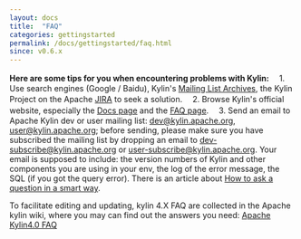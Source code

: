 ```yaml
---
layout: docs
title:  "FAQ"
categories: gettingstarted
permalink: /docs/gettingstarted/faq.html
since: v0.6.x
---
```


**Here are some tips for you when encountering problems with Kylin:**
　1. Use search engines (Google / Baidu), Kylin's [Mailing List Archives](http://apache-kylin.74782.x6.nabble.com/), the Kylin Project on the Apache [JIRA](https://issues.apache.org/jira/projects/KYLIN/issues) to seek a solution. 
　2. Browse Kylin's official website, especially the [Docs page](http://kylin.apache.org/docs/) and the [FAQ page](https://cwiki.apache.org/confluence/display/KYLIN/FAQ). 
　3. Send an email to Apache Kylin dev or user mailing list: dev@kylin.apache.org, user@kylin.apache.org; before sending, please make sure you have subscribed the mailing list by dropping an email to dev-subscribe@kylin.apache.org or user-subscribe@kylin.apache.org. Your email is supposed to include: the version numbers of Kylin and other components you are using in your env, the log of the error message, the SQL (if you got the query error).
There is an article about [How to ask a question in a smart way](http://catb.org/~esr/faqs/smart-questions.html).

To facilitate editing and updating, kylin 4.X FAQ are collected in the Apache kylin wiki, where you may can find out the answers you need:
[Apache Kylin4.0 FAQ](https://cwiki.apache.org/confluence/display/KYLIN/FAQ)